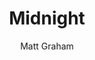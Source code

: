 ---
title: Midnight
github: https://github.com/mattgraham/midnight
demo: http://madebygraham.com/midnight/
author: Matt Graham
ssg:
  - Jekyll
cms:
  - No Cms
---
